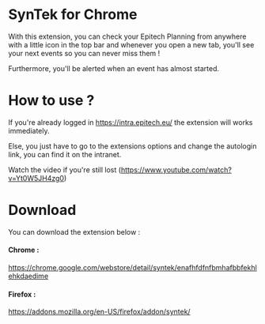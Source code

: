 # SynTek for Chrome
With this extension, you can check your Epitech Planning from anywhere with a little icon in the top bar and whenever you open a new tab, you'll see your next events so you can never miss them !

Furthermore, you'll be alerted when an event has almost started.

# How to use ?

If you're already logged in https://intra.epitech.eu/ the extension will works immediately.

Else, you just have to go to the extensions options and change the autologin link, you can find it on the intranet.

Watch the video if you're still lost (https://www.youtube.com/watch?v=Yt0W5JH4zg0)

# Download
You can download the extension below :

#### Chrome :
https://chrome.google.com/webstore/detail/syntek/enafhfdfnfbmhafbbfekhlehkdaedime
#### Firefox :
https://addons.mozilla.org/en-US/firefox/addon/syntek/
